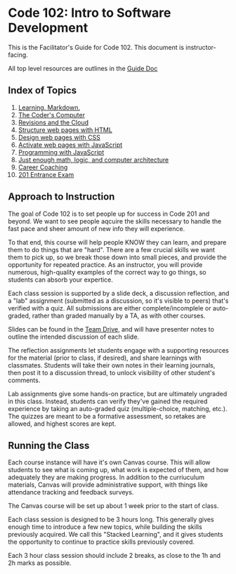 # Code 102: Intro to Software Development

This is the Facilitator's Guide for Code 102. This document is instructor-facing. 

All top level resources are outlines in the [Guide Doc](https://docs.google.com/document/d/1QXPjUWIDARerOch8qAlIUeqICTt_3zTWzkWsomhaiSY/edit)

## Index of Topics

1. [Learning. Markdown.](./curriculum/class-01/)
1. [The Coder's Computer](./curriculum/class-02/)
1. [Revisions and the Cloud](./curriculum/class-03/)
1. [Structure web pages with HTML](./curriculum/class-04/)
1. [Design web pages with CSS](./curriculum/class-05/)
1. [Activate web pages with JavaScript](./curriculum/class-06/)
1. [Programming with JavaScript](./curriculum/class-07/)
1. [Just enough math, logic, and computer architecture](./curriculum/class-08/)
1. [Career Coaching](./curriculum/class-09/)
1. [201 Entrance Exam](./curriculum/class-10/)

## Approach to Instruction

The goal of Code 102 is to set people up for success in Code 201 and beyond. We want to see people aqcuire the skills necessary to handle the fast pace and sheer amount of new info they will experience. 

To that end, this course will help people KNOW they can learn, and prepare them to do things that are "hard". There are a few crucial skills we want them to pick up, so we break those down into small pieces, and provide the opportunity for repeated practice. As an instructor, you will provide numerous, high-quality examples of the correct way to go things, so students can absorb your expertice. 

Each class session is supported by a slide deck, a discussion reflection, and a "lab" assignment (submitted as a discussion, so it's visible to peers) that's verified with a quiz. All submissions are either complete/incomplele or auto-graded, rather than graded manually by a TA, as with other courses.

Slides can be found in the [Team Drive](https://drive.google.com/drive/u/0/folders/1BkE_J6PXWVJ_3FlS7L24Jj4cGaPsNoek), and will have presenter notes to outline the intended discussion of each slide. 

The reflection assignments let students engage with a supporting resources for the material (prior to class, if desired), and share learnings with classmates. Students will take their own notes in their learning journals, then post it to a discussion thread, to unlock visibility of other student's comments. 

Lab assignments give some hands-on practice, but are ultimately ungraded in this class. Instead, students can verify they've gained the required experience by taking an auto-graded quiz (multiple-choice, matching, etc.). The quizzes are meant to be a formative assessment, so retakes are allowed, and highest scores are kept.  

## Running the Class

Each course instance will have it's own Canvas course. This will allow students to see what is coming up, what work is expected of them, and how adequately they are making progress. In addition to the curriuculum materials, Canvas will provide administrative support, with things like attendance tracking and feedback surveys.

The Canvas course will be set up about 1 week prior to the start of class. 

Each class session is designed to be 3 hours long. This generally gives enough time to introduce a few new topics, while building the skills previously acquired. We call this "Stacked Learning", and it gives students the opportunity to continue to practice skills previously covered. 

Each 3 hour class session should include 2 breaks, as close to the 1h and 2h marks as possible. 
